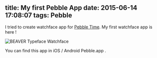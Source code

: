 title: My first Pebble App
date: 2015-06-14 17:08:07
tags: Pebble
---

I tried to create watchface app for [Pebble Time](https://getpebble.com/pebble_time).
My first watchface app is here !

![BEAVER Typeface Watchface](beaver-typeface.png)

You can find this app in iOS / Android Pebble.app .
